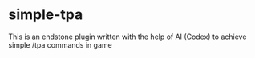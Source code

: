 # simple-tpa
This is an endstone plugin written with the help of AI (Codex) to achieve simple /tpa commands in game
